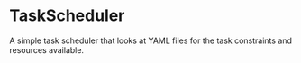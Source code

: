 # TaskScheduler
A simple task scheduler that looks at YAML files for the task constraints and resources available.
